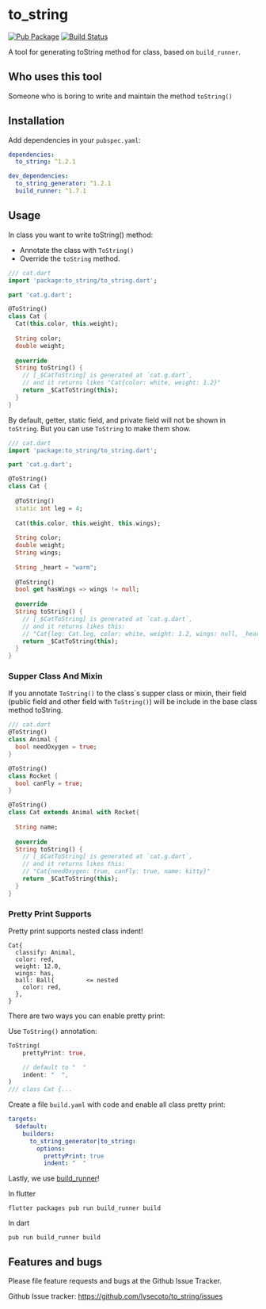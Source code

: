 # to_string
[![Pub Package](https://img.shields.io/pub/v/to_string.svg)](https://pub.dev/packages/to_string) 
[![Build Status](https://travis-ci.org/lvsecoto/to_string.svg?branch=master)](https://travis-ci.org/lvsecoto/to_string)

A tool for generating toString method for class, based on `build_runner`.

## Who uses this tool
Someone who is boring to write and maintain the method `toString()`

## Installation

Add dependencies in your `pubspec.yaml`:

```yaml
dependencies:
  to_string: ^1.2.1

dev_dependencies:
  to_string_generator: ^1.2.1
  build_runner: ^1.7.1
```

## Usage

In class you want to write toString() method:

* Annotate the class with `ToString()`
* Override the `toString` method.

```dart
/// cat.dart
import 'package:to_string/to_string.dart';

part 'cat.g.dart';

@ToString()
class Cat {
  Cat(this.color, this.weight);
  
  String color;
  double weight;
  
  @override
  String toString() {
    // [_$CatToString] is generated at `cat.g.dart`,
    // and it returns likes "Cat{color: white, weight: 1.2}"
    return _$CatToString(this);
  }
}
```

By default, getter, static field, and private field will not be shown in 
`toString`. But you can use `ToString` to make them show.

```dart
/// cat.dart
import 'package:to_string/to_string.dart';

part 'cat.g.dart';

@ToString()
class Cat {
  
  @ToString()
  static int leg = 4;
  
  Cat(this.color, this.weight, this.wings);
  
  String color;
  double weight;
  String wings;
  
  String _heart = "warm";
  
  @ToString()
  bool get hasWings => wings != null;
  
  @override
  String toString() {
    // [_$CatToString] is generated at `cat.g.dart`,
    // and it returns likes this: 
    // "Cat{leg: Cat.leg, color: white, weight: 1.2, wings: null, _heart: warm, hasWings: false}"
    return _$CatToString(this);
  }
}
```

### Supper Class And Mixin

If you annotate `ToString()` to the class\`s supper class or mixin, their
field (public field and other field with `ToString()`) will be include 
in the base class method toString.

```dart
/// cat.dart
@ToString()
class Animal {
  bool needOxygen = true;
}

@ToString()
class Rocket {
  bool canFly = true;
}

@ToString()
class Cat extends Animal with Rocket{
  
  String name;
  
  @override
  String toString() {
    // [_$CatToString] is generated at `cat.g.dart`,
    // and it returns likes this: 
    // "Cat{needOxygen: true, canFly: true, name: kitty}"
    return _$CatToString(this);
  }
}

```

### Pretty Print Supports

Pretty print supports nested class indent!

```
Cat{
  classify: Animal,
  color: red,
  weight: 12.0,
  wings: has,
  ball: Ball{         <= nested
    color: red,
  },
}
```

There are two ways you can enable pretty print:

Use `ToString()` annotation:

```dart
ToString(
    prettyPrint: true,

    // default to "  "
    indent: "  ",
)
/// class Cat {...
```

Create a file `build.yaml` with code and enable all class pretty print:
```yaml
targets:
  $default:
    builders:
      to_string_generator|to_string:
        options:
          prettyPrint: true
          indent: "  "
```

Lastly, we use [build_runner](https://pub.dev/packages/build_runner)!

In flutter
```
flutter packages pub run build_runner build
```

In dart
```
pub run build_runner build
```

## Features and bugs

Please file feature requests and bugs at the Github Issue Tracker.

Github Issue tracker: https://github.com/lvsecoto/to_string/issues
